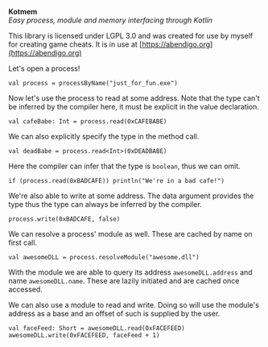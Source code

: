 **Kotmem**  
_Easy process, module and memory interfacing through Kotlin_

This library is licensed under LGPL 3.0 and was created for use by myself for creating game cheats. It is in use at 
[https://abendigo.org](https://abendigo.org)

Let's open a process!

    val process = processByName("just_for_fun.exe")
    
Now let's use the process to read at some address. Note that the type can't be inferred by the compiler here, it must
 be explicit in the value declaration.

    val cafeBabe: Int = process.read(0xCAFEBABE)

We can also explicitly specify the type in the method call.

    val deadBabe = process.read<Int>(0xDEADBABE)
    
Here the compiler can infer that the type is `boolean`, thus we can omit.

    if (process.read(0xBADCAFE)) println("We're in a bad cafe!")

We're also able to write at some address. The data argument provides the type thus the type can always be inferred by
 the compiler.

    process.write(0xBADCAFE, false)

We can resolve a process' module as well. These are cached by name on first call.

    val awesomeDLL = process.resolveModule("awesome.dll")
    
With the module we are able to query its address `awesomeDLL.address` and name `awesomeDLL.name`. These are lazily 
initiated and are cached once accessed.

We can also use a module to read and write. Doing so will use the module's address as a base and an offset of such is
 supplied by the user.
 
    val faceFeed: Short = awesomeDLL.read(0xFACEFEED)
    awesomeDLL.write(0xFACEFEED, faceFeed + 1)